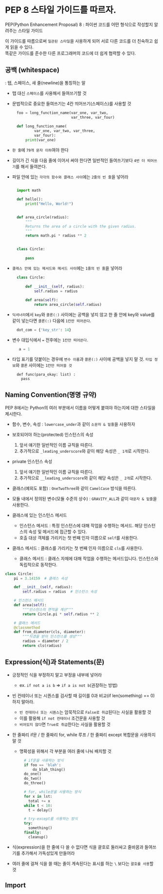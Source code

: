 # PEP 8 스타일 가이드를 따르자. 

PEP(Python Enhancement Proposal) 8 : 파이썬 코드를 어떤 형식으로 작성할지 알려주는 스타일 가이드 

이 가이드를 따름으로써 `일관된 스타일`을 사용하게 되어 서로 다른 코드를 더 친숙하고 쉽게 읽을 수 있다.  
똑같은 가이드를 준수한 다른 프로그래머의 코드에 더 쉽게 협력할 수 있다. 

## 공백 (whitespace) 
: 탭, 스페이스, 새 줄(newline)을 통칭하는 말 

- 탭 대신 `스페이스`를 사용해서 들여쓰기할 것
- 문법적으로 중요한 들여쓰기는 4칸 띄어쓰기(스페이스)를 사용할 것
  ``` python
    foo = long_function_name(var_one, var_two,
                             var_three, var_four)
    
    def long_function_name(
            var_one, var_two, var_three,
            var_four):
        print(var_one)
  ```
- `한 줄`에 `79개 문자 이하`여야 한다
- 길이가 긴 식을 다음 줄에 이어서 써야 한다면 일반적인 들여쓰기보다 `4번 더 띄어쓰기`를 해서 들여쓴다.

- 파일 안에 있는 `각각의 함수와 클래스 사이`에는 `2줄의 빈 줄`을 넣어라
  ``` python

    import math

    def hello():
        print("Hello, World!")
    
    
    def area_circle(radius):
        """
        Returns the area of a circle with the given radius.
        """
        return math.pi * radius ** 2
    
    
    class Circle:
    
        pass
  ```
- `클래스 안에 있는 메서드와 메서드 사이`에는 `1줄의 빈 줄`을 넣어라
  ``` python
    class Circle:
    
        def __init__(self, radius):
            self.radius = radius
    
        def area(self):
            return area_circle(self.radius)
  ```

- `딕셔너리`에서 `key`와 `콜론(:)` 사이에는 공백을 넣지 않고 한 줄 안에 key와 value를 같이 넣는다면 `콜론(:)` 다음에 `1칸만 띄어쓴다`. 
  ``` python
    dot_com = {'key_str': 14} 
  ```

- 변수 대입식에서 `=` 전후에는 `1칸만 띄어쓴다`.
  ``` python
     a = 1
  ```
- 타입 표기를 덧붙이는 경우에 `변수 이름`과 `콜론(:)` 사이에 공백을 넣지 말 것. `타입 정보`와 `콜론` 사이에는 `1칸만 띄어쓸 것`
  ```
    def func(para_okay: list) :
      pass
  ```

## Naming Convention(명명 규약) 

PEP 8에서는 Python의 여러 부분에서 이름을 어떻게 붙여야 하는지에 대한 스타일을 제시한다. 

- 함수, 변수, 속성 : `lowercase_under`과 같이 `소문자 & 밑줄`을 사용하자
- 보호되어야 하는(protected) 인스턴스의 속성
  1. 앞서 얘기한 일반적인 이름 규칙을 따른다.
  2. 추가적으로 `_leading_underscore`와 같이 해당 속성은 `_ 1개`로 시작한다.
- private 인스턴스 속성
  1. 앞서 얘기한 일반적인 이름 규칙을 따른다.
  2. 추가적으로 `__leading_underscore`와 같이 해당 속성은 `_ 2개`로 시작한다.

- 클래스(예외도 포함) :  `OneTwoThree`와 같이 `CamelCase` 방식을 따른다.
- 모듈 내에서 정의된 변수(모듈 수준의 상수) : `GRAVITY_ALL`과 같이 `대문자 & 밑줄`을 사용한다. 
- 클래스에 있는 인스턴스 메서드
  - 인스턴스 메서드 : 특정 인스턴스에 대해 작업을 수행하는 메서드. 해당 인스턴스의 속성 및 메서드에 접근할 수 있다. 
  - 호출 대상 객체를 가리키는 첫 번째 인자 이름으로 `self`를 사용한다.
- 클래스 메서드 : 클래스를 가리키는 첫 번째 인자 이름으로 `cls`를 사용한다.
   - 클래스 메서드 : 클래스 자체에 대해 작업을 수행하는 메서드입니다. 인스턴스와 독립적으로 동작한다.
``` python
class Circle:
    pi = 3.14159  # 클래스 속성

    def __init__(self, radius):
        self.radius = radius  # 인스턴스 속성

    # 인스턴스 메서드
    def area(self):
        """인스턴스의 면적을 계산"""
        return Circle.pi * self.radius ** 2

    # 클래스 메서드
    @classmethod
    def from_diameter(cls, diameter):
        """직경을 받아 인스턴스를 생성"""
        radius = diameter / 2
        return cls(radius)
```

## Expression(식)과 Statements(문)

- 긍정적인 식을 부정하지 말고 부정을 내부에 넣어라
  - ex. `if not a is b` => `if a is not b`(권장하는 방법)
- 빈 컨테이너 또는 시퀀스를 검사할 때 길이를 0과 비교(if len(something) == 0)하지 말아라.
  - `빈 컨테이너 또는 시퀀스`는 암묵적으로 `False로 취급`된다는 사실을 활용할 것
  - 이를 활용해 `if not 컨테이너` 조건문을 사용할 것
  - `비어있지 않다`면 `True로 취급`한다는 사실을 활용할 것
 
- 한 줄짜리 if문 / 한 줄짜리 for, while 루프 / 한 줄짜리 except 복합문을 사용하지 말 것
  - 명확성을 위해서 각 부분을 여러 줄에 나눠 배치할 것
    ``` python
      # if문을 사용하는 방식 
      if foo == 'blah':
          do_blah_thing()
      do_one()
      do_two()
      do_three()

      # for, while문을 사용하는 방식
      for x in lst:
        total += x
      while t < 10:
        t = delay()

      # try-except를 사용하는 방식
      try:
        something()
      finally:
        cleanup()
    ```
- 식(expression)을 한 줄에 다 쓸 수 없다면 식을 괄호로 둘러싸고 줄바꿈과 들여쓰기를 추가해서 가독성있게 만들어라
- 여러 줄에 걸쳐 식을 쓸 때는 줄이 계속된다는 표시를 하는 `\` 보다는 `괄호를 사용`할 것

## Import 

